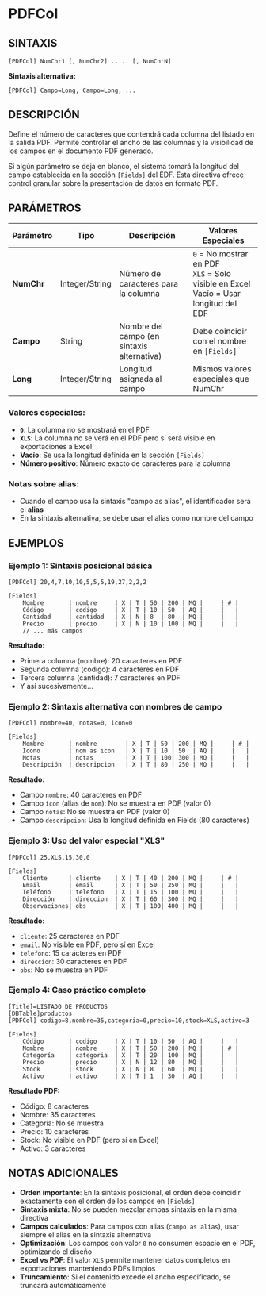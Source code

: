 # PDFCol

## SINTAXIS

```
[PDFCol] NumChr1 [, NumChr2] ..... [, NumChrN]
```

**Sintaxis alternativa:**
```
[PDFCol] Campo=Long, Campo=Long, ...
```

## DESCRIPCIÓN

Define el número de caracteres que contendrá cada columna del listado en la salida PDF. Permite controlar el ancho de las columnas y la visibilidad de los campos en el documento PDF generado.

Si algún parámetro se deja en blanco, el sistema tomará la longitud del campo establecida en la sección `[Fields]` del EDF. Esta directiva ofrece control granular sobre la presentación de datos en formato PDF.

## PARÁMETROS

| Parámetro | Tipo | Descripción | Valores Especiales |
|-----------|------|-------------|-------------------|
| **NumChr** | Integer/String | Número de caracteres para la columna | `0` = No mostrar en PDF<br>`XLS` = Solo visible en Excel<br>Vacío = Usar longitud del EDF |
| **Campo** | String | Nombre del campo (en sintaxis alternativa) | Debe coincidir con el nombre en `[Fields]` |
| **Long** | Integer/String | Longitud asignada al campo | Mismos valores especiales que NumChr |

### Valores especiales:

- **`0`**: La columna no se mostrará en el PDF
- **`XLS`**: La columna no se verá en el PDF pero sí será visible en exportaciones a Excel
- **Vacío**: Se usa la longitud definida en la sección `[Fields]`
- **Número positivo**: Número exacto de caracteres para la columna

### Notas sobre alias:

- Cuando el campo usa la sintaxis "campo as alias", el identificador será el **alias**
- En la sintaxis alternativa, se debe usar el alias como nombre del campo

## EJEMPLOS

### Ejemplo 1: Sintaxis posicional básica

```
[PDFCol] 20,4,7,10,10,5,5,5,19,27,2,2,2

[Fields]
    Nombre       | nombre     | X | T | 50 | 200 | MQ |     | # |
    Código       | codigo     | X | T | 10 | 50  | AQ |     |   |
    Cantidad     | cantidad   | X | N | 8  | 80  | MQ |     |   |
    Precio       | precio     | X | N | 10 | 100 | MQ |     |   |
    // ... más campos
```

**Resultado:**
- Primera columna (nombre): 20 caracteres en PDF
- Segunda columna (codigo): 4 caracteres en PDF
- Tercera columna (cantidad): 7 caracteres en PDF
- Y así sucesivamente...

### Ejemplo 2: Sintaxis alternativa con nombres de campo

```
[PDFCol] nombre=40, notas=0, icon=0

[Fields]
    Nombre       | nombre        | X | T | 50 | 200 | MQ |     | # |
    Icono        | nom as icon   | X | T | 10 | 50  | AQ |     |   |
    Notas        | notas         | X | T | 100| 300 | MQ |     |   |
    Descripción  | descripcion   | X | T | 80 | 250 | MQ |     |   |
```

**Resultado:**
- Campo `nombre`: 40 caracteres en PDF
- Campo `icon` (alias de `nom`): No se muestra en PDF (valor 0)
- Campo `notas`: No se muestra en PDF (valor 0)
- Campo `descripcion`: Usa la longitud definida en Fields (80 caracteres)

### Ejemplo 3: Uso del valor especial "XLS"

```
[PDFCol] 25,XLS,15,30,0

[Fields]
    Cliente      | cliente    | X | T | 40 | 200 | MQ |     | # |
    Email        | email      | X | T | 50 | 250 | MQ |     |   |
    Teléfono     | telefono   | X | T | 15 | 100 | MQ |     |   |
    Dirección    | direccion  | X | T | 60 | 300 | MQ |     |   |
    Observaciones| obs        | X | T | 100| 400 | MQ |     |   |
```

**Resultado:**
- `cliente`: 25 caracteres en PDF
- `email`: No visible en PDF, pero sí en Excel
- `telefono`: 15 caracteres en PDF
- `direccion`: 30 caracteres en PDF
- `obs`: No se muestra en PDF

### Ejemplo 4: Caso práctico completo

```
[Title]=LISTADO DE PRODUCTOS
[DBTable]productos
[PDFCol] codigo=8,nombre=35,categoria=0,precio=10,stock=XLS,activo=3

[Fields]
    Código       | codigo     | X | T | 10 | 50  | AQ |     |   |
    Nombre       | nombre     | X | T | 50 | 200 | MQ |     | # |
    Categoría    | categoria  | X | T | 20 | 100 | MQ |     |   |
    Precio       | precio     | X | N | 12 | 80  | MQ |     |   |
    Stock        | stock      | X | N | 8  | 60  | MQ |     |   |
    Activo       | activo     | X | T | 1  | 30  | AQ |     |   |
```

**Resultado PDF:**
- Código: 8 caracteres
- Nombre: 35 caracteres
- Categoría: No se muestra
- Precio: 10 caracteres
- Stock: No visible en PDF (pero sí en Excel)
- Activo: 3 caracteres

## NOTAS ADICIONALES

- **Orden importante**: En la sintaxis posicional, el orden debe coincidir exactamente con el orden de los campos en `[Fields]`
- **Sintaxis mixta**: No se pueden mezclar ambas sintaxis en la misma directiva
- **Campos calculados**: Para campos con alias (`campo as alias`), usar siempre el alias en la sintaxis alternativa
- **Optimización**: Los campos con valor `0` no consumen espacio en el PDF, optimizando el diseño
- **Excel vs PDF**: El valor `XLS` permite mantener datos completos en exportaciones manteniendo PDFs limpios
- **Truncamiento**: Si el contenido excede el ancho especificado, se truncará automáticamente